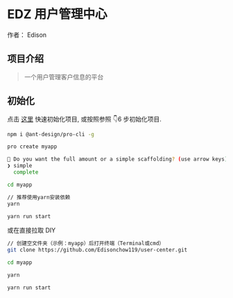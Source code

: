 # EDZ 用户管理中心

作者： Edison

## 项目介绍

> 一个用户管理客户信息的平台

## 初始化

点击 [这里](https://pro.ant.design/docs/getting-started) 快速初始化项目, 或按照参照 👇6 步初始化项目.

```bash
npm i @ant-design/pro-cli -g

pro create myapp

🚀 Do you want the full amount or a simple scaffolding? (use arrow keys)
❯ simple
  complete

cd myapp

// 推荐使用yarn安装依赖
yarn

yarn run start
```

或在直接拉取 DIY

```bash
// 创建空文件夹（示例：myapp）后打开终端（Terminal或cmd）
git clone https://github.com/Edisonchow119/user-center.git

cd myapp

yarn

yarn run start
```
